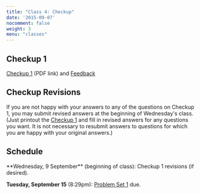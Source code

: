 ```yaml
---
title: "Class 4: Checkup"
date: '2015-09-07'
nocomment: false
weight: 3
menu: "classes"
---
```


## Checkup 1

[Checkup 1]("/checkup1.pdf") (PDF link) and [Feedback]("/feedback.pdf")

## Checkup Revisions

If you are not happy with your answers to any of the questions on
Checkup 1, you may submit revised answers at the beginning of
Wednesday's class.  (Just printout the [Checkup 1]("/checkup1.pdf") and
fill in revised answers for any questions you want.  It is not necessary
to resubmit answers to questions for which you are happy with your
original answers.)

## Schedule

   <div class="todo">
**Wednesday, 9 September** (beginning of class): Checkup 1 revisions (if desired).

**Tuesday, September 15** (8:29pm): [Problem Set 1](http://www.bitcoin-class.org/ps/ps1) due.
   </div>

<!--more-->
